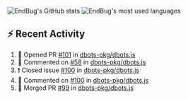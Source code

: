 ![EndBug's GitHub stats](https://github-readme-stats.vercel.app/api?username=endbug&show_icons=true)
![EndBug's most used languages](https://github-readme-stats.vercel.app/api/top-langs/?username=endbug&layout=compact)

## ⚡ Recent Activity

<!--START_SECTION:activity-->
1. 💪 Opened PR [#101](https://github.com//dbots-pkg/dbots.js/pull/101) in [dbots-pkg/dbots.js](https://github.com//dbots-pkg/dbots.js)
2. 💬 Commented on [#58](https://github.com//dbots-pkg/dbots.js/issues/58) in [dbots-pkg/dbots.js](https://github.com//dbots-pkg/dbots.js)
3. ❗️ Closed issue [#100](https://github.com//dbots-pkg/dbots.js/issues/100) in [dbots-pkg/dbots.js](https://github.com//dbots-pkg/dbots.js)
4. 💬 Commented on [#100](https://github.com//dbots-pkg/dbots.js/issues/100) in [dbots-pkg/dbots.js](https://github.com//dbots-pkg/dbots.js)
5. 🎉 Merged PR [#99](https://github.com//dbots-pkg/dbots.js/pull/99) in [dbots-pkg/dbots.js](https://github.com//dbots-pkg/dbots.js)
<!--END_SECTION:activity-->
